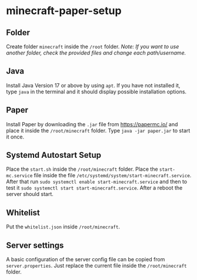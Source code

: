 # minecraft-paper-setup

## Folder
Create folder `minecraft` inside the `/root` folder.
 _Note: If you want to use another folder, check the provided files and change each path/username._

## Java
Install Java Version 17 or above by using `apt`. If you have not installed it, type `java` in the terminal and it should
display possible installation options.

## Paper
Install Paper by downloading the `.jar` file from https://papermc.io/ and place it inside the `/root/minecraft` folder.
Type `java -jar paper.jar` to start it once.

## Systemd Autostart Setup
Place the `start.sh` inside the `/root/minecraft` folder.
Place the `start-mc.service` file inside the file `/etc/systemd/system/start-minecraft.service`. After that run
`sudo systemctl enable start-minecraft.service` and then to test it `sudo systemctl start start-minecraft.service`. After a reboot the server should start.

## Whitelist
Put the `whitelist.json` inside `/root/minecraft`.

## Server settings
A basic configuration of the server config file can be copied from `server.properties`. Just replace the current file inside the `/root/minecraft` folder.
